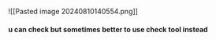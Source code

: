 ![[Pasted image 20240810140554.png]]

#### u can check but sometimes better to use check tool instead